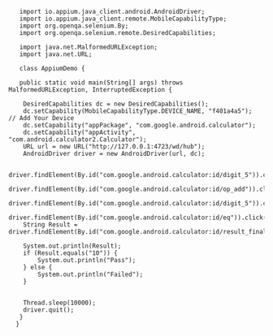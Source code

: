        import io.appium.java_client.android.AndroidDriver;
       import io.appium.java_client.remote.MobileCapabilityType;
       import org.openqa.selenium.By;
       import org.openqa.selenium.remote.DesiredCapabilities;

       import java.net.MalformedURLException;
       import java.net.URL;

       class AppiumDemo {

       public static void main(String[] args) throws MalformedURLException, InterruptedException {

        DesiredCapabilities dc = new DesiredCapabilities();
        dc.setCapability(MobileCapabilityType.DEVICE_NAME, "f401a4a5");          // Add Your Device
        dc.setCapability("appPackage", "com.google.android.calculator");
        dc.setCapability("appActivity", "com.android.calculator2.Calculator");
        URL url = new URL("http://127.0.0.1:4723/wd/hub");
        AndroidDriver driver = new AndroidDriver(url, dc);

        driver.findElement(By.id("com.google.android.calculator:id/digit_5")).click();
        driver.findElement(By.id("com.google.android.calculator:id/op_add")).click();
        driver.findElement(By.id("com.google.android.calculator:id/digit_5")).click();
        driver.findElement(By.id("com.google.android.calculator:id/eq")).click();
        String Result = driver.findElement(By.id("com.google.android.calculator:id/result_final")).getText();

        System.out.println(Result);
        if (Result.equals("10")) {
            System.out.println("Pass");
        } else {
            System.out.println("Failed");
        }


        Thread.sleep(10000);
        driver.quit();
       }
      }

